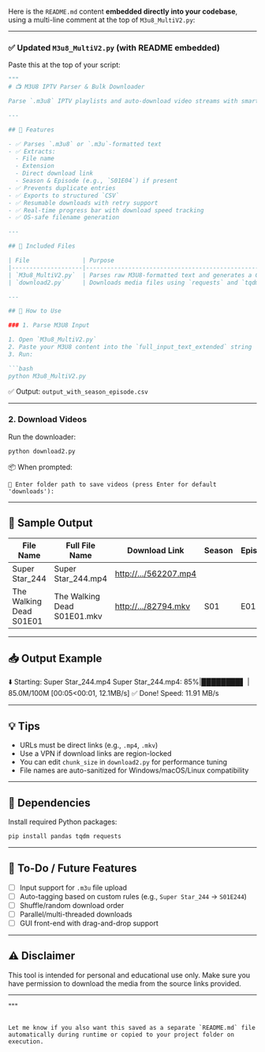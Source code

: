 Here is the `README.md` content **embedded directly into your codebase**, using a multi-line comment at the top of `M3u8_MultiV2.py`:

---

### ✅ Updated `M3u8_MultiV2.py` (with README embedded)

Paste this at the top of your script:

````python
"""
# 📺 M3U8 IPTV Parser & Bulk Downloader

Parse `.m3u8` IPTV playlists and auto-download video streams with smart file naming, including optional Season/Episode tagging and safe filename sanitization. Ideal for organizing IPTV shows and direct `.mp4`/`.mkv` streams.

---

## 🔧 Features

- ✅ Parses `.m3u8` or `.m3u`-formatted text
- ✅ Extracts:
  - File name
  - Extension
  - Direct download link
  - Season & Episode (e.g., `S01E04`) if present
- ✅ Prevents duplicate entries
- ✅ Exports to structured `CSV`
- ✅ Resumable downloads with retry support
- ✅ Real-time progress bar with download speed tracking
- ✅ OS-safe filename generation

---

## 📂 Included Files

| File               | Purpose                                                         |
|--------------------|-----------------------------------------------------------------|
| `M3u8_MultiV2.py`  | Parses raw M3U8-formatted text and generates a CSV              |
| `download2.py`     | Downloads media files using `requests` and `tqdm` with retries  |

---

## 🚀 How to Use

### 1. Parse M3U8 Input

1. Open `M3u8_MultiV2.py`
2. Paste your M3U8 content into the `full_input_text_extended` string
3. Run:

```bash
python M3u8_MultiV2.py
````

✅ Output: `output_with_season_episode.csv`

---

### 2. Download Videos

Run the downloader:

```bash
python download2.py
```

📦 When prompted:

```
📁 Enter folder path to save videos (press Enter for default 'downloads'):
```

---

## 🧪 Sample Output

| File Name               | Full File Name              | Download Link                                  | Season | Episode |
| ----------------------- | --------------------------- | ---------------------------------------------- | ------ | ------- |
| Super Star\_244         | Super Star\_244.mp4         | [http://.../562207.mp4](http://.../562207.mp4) |        |         |
| The Walking Dead S01E01 | The Walking Dead S01E01.mkv | [http://.../82794.mkv](http://.../82794.mkv)   | S01    | E01     |

---

## 📥 Output Example

⬇️ Starting: Super Star\_244.mp4
Super Star\_244.mp4: 85%|████████▌ | 85.0M/100M \[00:05<00:01, 12.1MB/s]
✅ Done! Speed: 11.91 MB/s

---

## 💡 Tips

* URLs must be direct links (e.g., `.mp4`, `.mkv`)
* Use a VPN if download links are region-locked
* You can edit `chunk_size` in `download2.py` for performance tuning
* File names are auto-sanitized for Windows/macOS/Linux compatibility

---

## 🧱 Dependencies

Install required Python packages:

```bash
pip install pandas tqdm requests
```

---

## 📌 To-Do / Future Features

* [ ] Input support for `.m3u` file upload
* [ ] Auto-tagging based on custom rules (e.g., `Super Star_244` → `S01E244`)
* [ ] Shuffle/random download order
* [ ] Parallel/multi-threaded downloads
* [ ] GUI front-end with drag-and-drop support

---

## ⚠️ Disclaimer

This tool is intended for personal and educational use only. Make sure you have permission to download the media from the source links provided.

---

"""

```

Let me know if you also want this saved as a separate `README.md` file automatically during runtime or copied to your project folder on execution.
```

